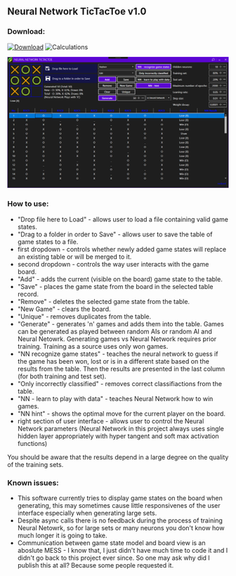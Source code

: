 ## Neural Network TicTacToe v1.0

### Download:

[![Download](https://img.shields.io/badge/download-NeuralNetworkTicTacToe--v1.0-blue.svg)](https://github.com/rvnlord/NeuralNetworkTicTacToe/releases/download/v1.0/TipTacToe.exe)
![Calculations](https://img.shields.io/badge/SHA--256-1DD49CED74D8C2E48E1B49F13DCEF4E2985F0C6EA7938FDFA942CA579F7967A7-darkgreen.svg)

   ![Interface](/Images/2019-02-28_141837.png?raw=true)

### How to use:

* "Drop file here to Load" - allows user to load a file containing valid game states.
* "Drag to a folder in order to Save" - allows user to save the table of game states to a file.
* first dropdown - controls whether newly added game states will replace an existing table or will be merged to it.
* second dropdown - controls the way user interacts with the game board.
* "Add" - adds the current (visible on the board) game state to the table.
* "Save" - places the game state from the board in the selected table record.
* "Remove" - deletes the selected game state from the table.
* "New Game" - clears the board.
* "Unique" - removes duplicates from the table.
* "Generate" - generates 'n' games and adds them into the table. Games can be generated as played between random AIs or random AI and Neural Netowrk. Generating games vs Neural Network requires prior training. Training as a source uses only won games.
* "NN recognize game states" - teaches the neural network to guess if the game has been won, lost or is in a different state based on the results from the table. Then the results are presented in the last column (for both training and test set).
* "Only incorrectly classified" - removes correct classifiactions from the table.
* "NN - learn to play with data" - teaches Neural Network how to win games.
* "NN hint" - shows the optimal move for the current player on the board.
* right section of user interface - allows user to control the Neural Network parameters (Neural Network in this project always uses single hidden layer appropriately with hyper tangent and soft max activation functions)

You should be aware that the results depend in a large degree on the quality of the training sets. 


### Known issues:
* This software currently tries to display game states on the board when generating, this may sometimes cause little responsivenes of the user interface especially when generating large sets.
* Despite async calls there is no feedback during the process of training Neural Netowrk, so for large sets or many neurons you don't know how much longer it is going to take.
* Communication between game state model and board view is an aboslute MESS - I know that, I just didn't have much time to code it and I didn't go back to this project ever since. So one may ask why did I publish this at all? Because some people requested it.










